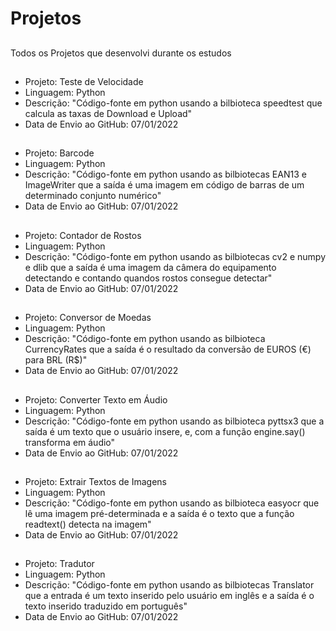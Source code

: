 # Projetos
##
Todos os Projetos que desenvolvi durante os estudos
##
- Projeto: Teste de Velocidade
- Linguagem: Python
- Descrição: "Código-fonte em python usando a bilbioteca speedtest que calcula as taxas de Download e Upload"
- Data de Envio ao GitHub: 07/01/2022
##
- Projeto: Barcode
- Linguagem: Python
- Descrição: "Código-fonte em python usando as bilbiotecas EAN13 e ImageWriter que a saída é uma imagem em código de barras de um determinado conjunto numérico"
- Data de Envio ao GitHub: 07/01/2022
##
- Projeto: Contador de Rostos
- Linguagem: Python
- Descrição: "Código-fonte em python usando as bilbiotecas cv2 e numpy e dlib que a saída é uma imagem da câmera do equipamento detectando e contando quandos rostos consegue detectar"
- Data de Envio ao GitHub: 07/01/2022
##
- Projeto: Conversor de Moedas 
- Linguagem: Python
- Descrição: "Código-fonte em python usando as bilbioteca CurrencyRates que a saída é o resultado da conversão de EUROS (€) para BRL (R$)"
- Data de Envio ao GitHub: 07/01/2022
##
- Projeto: Converter Texto em Áudio
- Linguagem: Python
- Descrição: "Código-fonte em python usando as bilbioteca pyttsx3 que a saída é um texto que o usuário insere, e, com a função engine.say() transforma em áudio"
- Data de Envio ao GitHub: 07/01/2022
##
- Projeto: Extrair Textos de Imagens
- Linguagem: Python
- Descrição: "Código-fonte em python usando as bilbioteca easyocr que lê uma imagem pré-determinada e a saída é o texto que a função readtext() detecta na imagem"
- Data de Envio ao GitHub: 07/01/2022
##
- Projeto: Tradutor
- Linguagem: Python
- Descrição: "Código-fonte em python usando as bilbiotecas Translator que a entrada é um texto inserido pelo usuário em inglês e a saída é o texto inserido traduzido em português"
- Data de Envio ao GitHub: 07/01/2022
##
